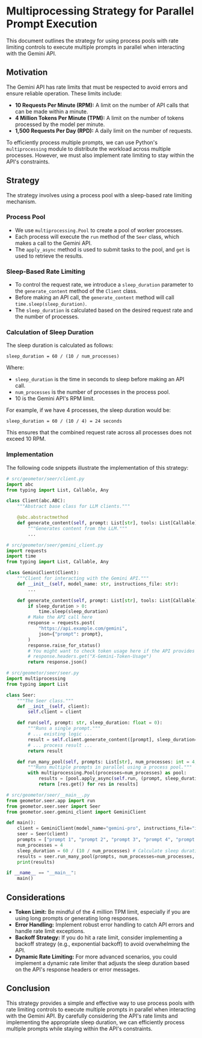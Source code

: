 # Multiprocessing Strategy for Parallel Prompt Execution

This document outlines the strategy for using process pools with rate limiting controls to execute multiple prompts in parallel when interacting with the Gemini API.

## Motivation

The Gemini API has rate limits that must be respected to avoid errors and ensure reliable operation. These limits include:

*   **10 Requests Per Minute (RPM):** A limit on the number of API calls that can be made within a minute.
*   **4 Million Tokens Per Minute (TPM):** A limit on the number of tokens processed by the model per minute.
*   **1,500 Requests Per Day (RPD):** A daily limit on the number of requests.

To efficiently process multiple prompts, we can use Python's `multiprocessing` module to distribute the workload across multiple processes. However, we must also implement rate limiting to stay within the API's constraints.

## Strategy

The strategy involves using a process pool with a sleep-based rate limiting mechanism.

### Process Pool

*   We use `multiprocessing.Pool` to create a pool of worker processes.
*   Each process will execute the `run` method of the `Seer` class, which makes a call to the Gemini API.
*   The `apply_async` method is used to submit tasks to the pool, and `get` is used to retrieve the results.

### Sleep-Based Rate Limiting

*   To control the request rate, we introduce a `sleep_duration` parameter to the `generate_content` method of the `Client` class.
*   Before making an API call, the `generate_content` method will call `time.sleep(sleep_duration)`.
*   The `sleep_duration` is calculated based on the desired request rate and the number of processes.

### Calculation of Sleep Duration

The sleep duration is calculated as follows:

```
sleep_duration = 60 / (10 / num_processes)
```

Where:

*   `sleep_duration` is the time in seconds to sleep before making an API call.
*   `num_processes` is the number of processes in the process pool.
*   10 is the Gemini API's RPM limit.

For example, if we have 4 processes, the sleep duration would be:

```
sleep_duration = 60 / (10 / 4) = 24 seconds
```

This ensures that the combined request rate across all processes does not exceed 10 RPM.

### Implementation

The following code snippets illustrate the implementation of this strategy:

```python
# src/geometor/seer/client.py
import abc
from typing import List, Callable, Any

class Client(abc.ABC):
    """Abstract base class for LLM clients."""

    @abc.abstractmethod
    def generate_content(self, prompt: List[str], tools: List[Callable] = None, sleep_duration: float = 0) -> Any:
        """Generates content from the LLM."""
        ...

# src/geometor/seer/gemini_client.py
import requests
import time
from typing import List, Callable, Any

class GeminiClient(Client):
    """Client for interacting with the Gemini API."""
    def __init__(self, model_name: str, instructions_file: str):
        ...

    def generate_content(self, prompt: List[str], tools: List[Callable] = None, sleep_duration: float = 0) -> Any:
        if sleep_duration > 0:
            time.sleep(sleep_duration)
        # Make the API call here
        response = requests.post(
            "https://api.example.com/gemini",
            json={"prompt": prompt},
        )
        response.raise_for_status()
        # You might want to check token usage here if the API provides it
        # response.headers.get("X-Gemini-Token-Usage")
        return response.json()

# src/geometor/seer/seer.py
import multiprocessing
from typing import List

class Seer:
    """The Seer class."""
    def __init__(self, client):
        self.client = client

    def run(self, prompt: str, sleep_duration: float = 0):
        """Runs a single prompt."""
        # ... existing logic ...
        result = self.client.generate_content([prompt], sleep_duration=sleep_duration)
        # ... process result ...
        return result

    def run_many_pool(self, prompts: List[str], num_processes: int = 4, sleep_duration: float = 0):
        """Runs multiple prompts in parallel using a process pool."""
        with multiprocessing.Pool(processes=num_processes) as pool:
            results = [pool.apply_async(self.run, (prompt, sleep_duration)) for prompt in prompts]
            return [res.get() for res in results]

# src/geometor/seer/__main__.py
from geometor.seer.app import run
from geometor.seer.seer import Seer
from geometor.seer.gemini_client import GeminiClient

def main():
    client = GeminiClient(model_name="gemini-pro", instructions_file="instructions.txt")
    seer = Seer(client)
    prompts = ["prompt 1", "prompt 2", "prompt 3", "prompt 4", "prompt 5", "prompt 6"]
    num_processes = 4
    sleep_duration = 60 / (10 / num_processes) # Calculate sleep duration
    results = seer.run_many_pool(prompts, num_processes=num_processes, sleep_duration=sleep_duration)
    print(results)

if __name__ == "__main__":
    main()
```

## Considerations

*   **Token Limit:** Be mindful of the 4 million TPM limit, especially if you are using long prompts or generating long responses.
*   **Error Handling:** Implement robust error handling to catch API errors and handle rate limit exceptions.
*   **Backoff Strategy:** If you do hit a rate limit, consider implementing a backoff strategy (e.g., exponential backoff) to avoid overwhelming the API.
*   **Dynamic Rate Limiting:** For more advanced scenarios, you could implement a dynamic rate limiter that adjusts the sleep duration based on the API's response headers or error messages.

## Conclusion

This strategy provides a simple and effective way to use process pools with rate limiting controls to execute multiple prompts in parallel when interacting with the Gemini API. By carefully considering the API's rate limits and implementing the appropriate sleep duration, we can efficiently process multiple prompts while staying within the API's constraints.
